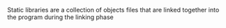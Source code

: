 Static libraries are a collection of objects files that are linked together into the program during the linking phase
